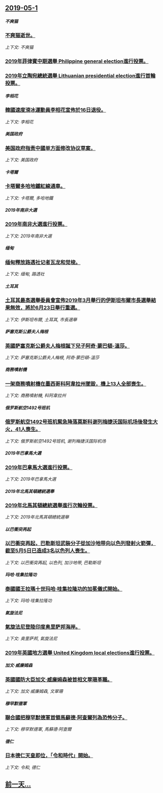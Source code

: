 ## [2019-05-1](/news/2019/05/1/index.md)

##### 不爽猫
### [不爽猫逝世。 ](/news/2019/05/1/不爽猫逝世.md)
_上下文: 不爽猫_

##### 
### [2019年菲律賓中期選舉 Philippine general election進行投票。 ](/news/2019/05/1/2019年菲律賓中期選舉-Philippine-general-election進行投票.md)
##### 
### [2019年立陶宛總統選舉 Lithuanian presidential election進行首輪投票。 ](/news/2019/05/1/2019年立陶宛總統選舉-Lithuanian-presidential-election進行首輪投票.md)
##### 李相花
### [韓國速度滑冰運動員李相花宣佈於16日退役。](/news/2019/05/1/韓國速度滑冰運動員李相花宣佈於16日退役.md)
_上下文: 李相花_

##### 美国政府
### [美国政府指责中國单方面修改协议草案， ](/news/2019/05/1/美国政府指责中國单方面修改协议草案.md)
_上下文: 美国政府_

##### 卡塔爾
### [卡塔爾多哈地鐵紅線通車。 ](/news/2019/05/1/卡塔爾多哈地鐵紅線通車.md)
_上下文: 卡塔爾, 多哈地鐵_

##### 2019年南非大選
### [2019年南非大選進行投票。 ](/news/2019/05/1/2019年南非大選進行投票.md)
_上下文: 2019年南非大選_

##### 缅甸
### [缅甸釋放路透社记者瓦龙和觉梭。 ](/news/2019/05/1/缅甸釋放路透社记者瓦龙和觉梭.md)
_上下文: 缅甸, 路透社_

##### 土耳其
### [土耳其最高選舉委員會宣佈2019年3月舉行的伊斯坦布爾市長選舉結果無效，將於6月23日舉行重選。 ](/news/2019/05/1/土耳其最高選舉委員會宣佈2019年3月舉行的伊斯坦布爾市長選舉結果無效-將於6月23日舉行重選.md)
_上下文: 伊斯坦布爾, 土耳其, 市長選舉_

##### 萨塞克斯公爵夫人梅根
### [英國萨塞克斯公爵夫人梅根誕下兒子阿奇·蒙巴頓-溫莎。 ](/news/2019/05/1/英國萨塞克斯公爵夫人梅根誕下兒子阿奇-蒙巴頓-溫莎.md)
_上下文: 萨塞克斯公爵夫人梅根, 阿奇·蒙巴頓-溫莎_

##### 商務噴射機
### [一架商務噴射機在墨西哥科阿韋拉州墜毀，機上13人全部喪生。 ](/news/2019/05/1/一架商務噴射機在墨西哥科阿韋拉州墜毀-機上13人全部喪生.md)
_上下文: 商務噴射機, 科阿韋拉州_

##### 俄罗斯航空1492号班机
### [俄罗斯航空1492号班机緊急降落莫斯科谢列梅捷沃国际机场後發生大火，41人喪生。 ](/news/2019/05/1/俄罗斯航空1492号班机緊急降落莫斯科谢列梅捷沃国际机场後發生大火-41人喪生.md)
_上下文: 俄罗斯航空1492号班机, 谢列梅捷沃国际机场_

##### 2019年巴拿馬大選
### [2019年巴拿馬大選進行投票。 ](/news/2019/05/1/2019年巴拿馬大選進行投票.md)
_上下文: 2019年巴拿馬大選_

##### 2019年北馬其頓總統選舉
### [2019年北馬其頓總統選舉進行次輪投票。 ](/news/2019/05/1/2019年北馬其頓總統選舉進行次輪投票.md)
_上下文: 2019年北馬其頓總統選舉_

##### 以巴衝突再起
### [以巴衝突再起，巴勒斯坦武裝分子從加沙地带向以色列發射火箭彈，截至5月5日已造成3名以色列人喪生。 ](/news/2019/05/1/以巴衝突再起-巴勒斯坦武裝分子從加沙地带向以色列發射火箭彈-截至5月5日已造成3名以色列人喪生.md)
_上下文: 以巴衝突再起, 以色列, 加沙地带, 巴勒斯坦_

##### 玛哈·哇集拉隆功
### [泰國國王拉瑪十世玛哈·哇集拉隆功的加冕儀式開始。 ](/news/2019/05/1/泰國國王拉瑪十世玛哈-哇集拉隆功的加冕儀式開始.md)
_上下文: 玛哈·哇集拉隆功_

##### 氣旋法尼
### [氣旋法尼登陸印度奥里萨邦海岸。 ](/news/2019/05/1/氣旋法尼登陸印度奥里萨邦海岸.md)
_上下文: 奥里萨邦, 氣旋法尼_

##### 
### [2019年英國地方選舉 United Kingdom local elections進行投票。 ](/news/2019/05/1/2019年英國地方選舉-United-Kingdom-local-elections進行投票.md)
##### 加文·威廉姆森
### [英國國防大臣加文·威廉姆森被首相文翠珊革職。 ](/news/2019/05/1/英國國防大臣加文-威廉姆森被首相文翠珊革職.md)
_上下文: 加文·威廉姆森, 文翠珊_

##### 穆罕默德軍
### [聯合國把穆罕默德軍首領馬蘇德·阿查爾列為恐怖分子。 ](/news/2019/05/1/聯合國把穆罕默德軍首領馬蘇德-阿查爾列為恐怖分子.md)
_上下文: 穆罕默德軍, 馬蘇德·阿查爾_

##### 德仁
### [日本德仁天皇即位，「令和時代」開始。 ](/news/2019/05/1/日本德仁天皇即位-令和時代-開始.md)
_上下文: 令和, 德仁_

## [前一天...](/news/2019/04/30/index.md)

